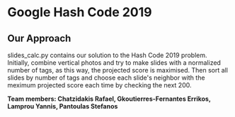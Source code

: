 # Google Hash Code 2019

Our Approach
--------------

<p>
slides_calc.py contains our solution to the Hash Code 2019 problem.
Initially, combine vertical photos and try to make slides with a normalized number of tags,
as this way, the projected score is maximised. Then sort all slides by number of tags and choose each slide's neighbor 
with the meximum projected score each time by checking the next 200. 
</p>





<p>

 **Team members: Chatzidakis Rafael, Gkoutierres-Fernantes Errikos, Lamprou Yannis, Pantoulas Stefanos** 
 
</p>
